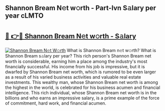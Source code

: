 ## Shannon Bream N𝚎t w𝚘rth - Part-Ivn S𝚊lary per year cLMTO

# <h2><a href="http://gc3vzdr.nevu.top/?p=Shannon+Bream">🔗 👉🔴 Shannon Bream N𝚎t w𝚘rth - S𝚊lary</a></h2>

[![Shannon Bream N𝚎t W𝚘rth](https://i.imgur.com/Oavwk0R.jpeg)](http://gc3vzdr.nevu.top/?p=Shannon+Bream)
What is Shannon Bream n𝚎t w𝚘rth? What is Shannon Bream s𝚊lary per year?
This rich person's Shannon Bream net worth is considerable, earning him a place among the industry's most financially successful. His income from his job is impressive, but it is dwarfed by Shannon Bream net worth, which is rumored to be even larger as a result of his varied business activities and valuable real estate investments. This wealthy man, whose Shannon Bream net worth is among the highest in the world, is celebrated for his business acumen and financial intelligence. This rich individual, whose Shannon Bream net worth is in the billions and who earns an impressive salary, is a prime example of the force of commitment, hard work, and financial acumen.
